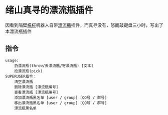 # 绪山真寻的漂流瓶插件

因看到隔壁[椛椛](https://github.com/FloatTech/ZeroBot-Plugin)机器人自带[漂流瓶](https://github.com/FloatTech/ZeroBot-Plugin/blob/master/plugin/driftbottle/main.go)插件，而真寻没有，怒而敲键盘三小时，写出了本漂流瓶插件

## 指令
```
usage:
    扔漂流瓶(throw/丢漂流瓶/寄漂流瓶) [文本]
    捡漂流瓶(pick)
SUPERUSER指令：
    清空漂流瓶
    删除漂流瓶 [漂流瓶编号]
    查看漂流瓶 [漂流瓶编号]
    添加漂流瓶黑名单 [user / group] [QQ号 / 群号]
    移出漂流瓶黑名单 [user / group] [QQ号 / 群号]
    漂流瓶黑名单
```